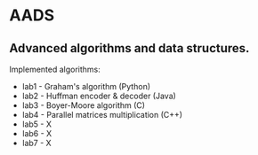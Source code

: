 # AADS

## Advanced algorithms and data structures.
Implemented algorithms:  
 - lab1 - Graham's algorithm (Python)
 - lab2 - Huffman encoder & decoder (Java)
 - lab3 - Boyer-Moore algorithm (C)
 - lab4 - Parallel matrices multiplication (C++)
 - lab5 - X
 - lab6 - X
 - lab7 - X
